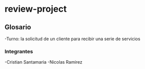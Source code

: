 # review-project

## Glosario

-Turno: la solicitud de un cliente para recibir una serie de servicios

### Integrantes

-Cristian Santamaria
-Nicolas Ramirez
